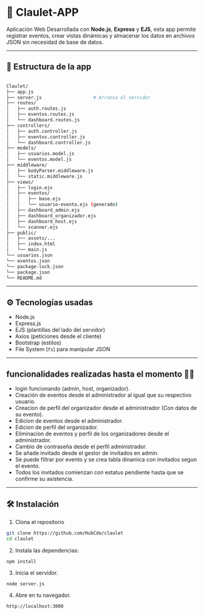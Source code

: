 # 🎉 Claulet-APP

Aplicación Web Desarrollada con **Node.js**, **Express** y **EJS**, esta app permite registrar eventos, crear vistas dinámicas y almacenar los datos en archivos JSON sin necesidad de base de datos.

---
## 🎢 Estructura de la app
```bash

Claulet/
├── app.js                      
├── server.js                   # Arranca el servidor
├── routes/
│   ├── auth.routes.js
│   ├── eventos.routes.js
│   └── dashboard.routes.js
├── controllers/
│   ├── auth.controller.js
│   ├── eventos.controller.js
│   └── dashboard.controller.js
├── models/
│   ├── usuarios.model.js
│   └── eventos.model.js
├── middleware/
│   ├── bodyParser.middleware.js
│   └── static.middleware.js
├── views/                      
│   ├── login.ejs
│   ├── eventos/
│   │   ├── base.ejs
│   │   └── usuario-evento.ejs (generado)
│   ├── dashboard_admin.ejs
│   ├── dashboard_organizador.ejs
│   ├── dashboard_host.ejs
│   └── scanner.ejs
├── public/
│   ├── assets/...
│   ├── index.html
│   └── main.js
└── usuarios.json
└── eventos.json
└── package-lock.json
└── package.json
└── README.md
```
---
## ⚙️ Tecnologías usadas

- Node.js
- Express.js
- EJS (plantillas del lado del servidor)
- Axios (peticiones desde el cliente)
- Bootstrap (estilos)
- File System (`fs`) para manipular JSON

---
## funcionalidades realizadas hasta el momento 🐱‍🏍

- login funcionando (admin, host, organizador).
- Creación de eventos desde el administrador al igual que su respectivo usuario.
- Creacion de perfil del organizador desde el administrador (Con datos de su evento).
- Edicion de eventos desde el administrador.
- Edicion de perfil del organizador.
- Eliminacion de eventos y perfil de los organizadores desde el administrador. 
- Cambio de contraseña desde el perfil administrador.
- Se añade invitado desde el gestor de invitados en admin.
- Se puede filtrar por evento y se crea tabla dinamica con invitados segun el evento.
- Todos los invitados comienzan con estatus pendiente hasta que se confirme su asistencia.



---

## 🛠️ Instalación

1. Clona el repositorio

```bash
git clone https://github.com/HubCde/claulet
cd claulet
```

2. Instala las dependencias:

```
npm install
```

3. Inicia el servidor.

```
node server.js

```

4. Abre en tu navegador.

```
http://localhost:3000

```
